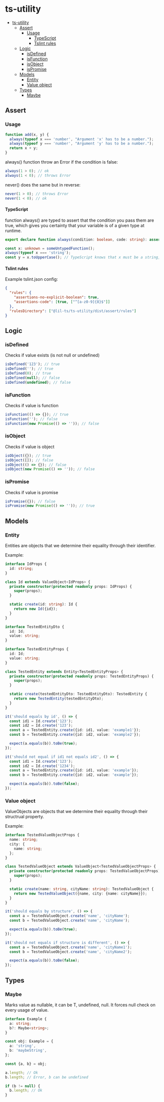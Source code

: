 # ts-utility

- [ts-utility](#ts-utility)
  - [Assert](#assert)
    - [Usage](#usage)
      - [TypeScript](#typescript)
      - [Tslint rules](#tslint-rules)
  - [Logic](#logic)
    - [isDefined](#isdefined)
    - [isFunction](#isfunction)
    - [isObject](#isobject)
    - [isPromise](#ispromise)
  - [Models](#models)
    - [Entity](#entity)
    - [Value object](#value-object)
  - [Types](#types)
    - [Maybe<T>](#maybet)

## Assert

### Usage

```typescript
function add(x, y) {
  always(typeof x === 'number', "Argument 'x' has to be a number.");
  always(typeof y === 'number', "Argument 'y' has to be a number.");
  return x + y;
}
```

always() function throw an Error if the condition is false:

```typescript
always(1 > 0); // ok
always(1 < 0); // throws Error
```

never() does the same but in reverse:

```typescript
never(1 > 0); // throws Error
never(1 < 0); // ok
```

#### TypeScript

function always() are typed to assert that the condition you pass them are true, which gives you certainty that your variable is of a given type at runtime.

```typescript
export declare function always(condition: boolean, code: string): asserts condition;
```

```typescript
const x: unknown = someUntypedFunction();
always(typeof x === 'string');
const y = x.toUpperCase(); // TypeScript knows that x must be a string, your IDE can suggest toUpperCase() method
```

#### Tslint rules

Example tslint.json config:

```json
{
  "rules": {
    "assertions-no-explicit-boolean": true,
    "assertions-code": [true, ["^[a-z0-9]{8}$"]]
  },
  "rulesDirectory": ["@lil-ts/ts-utility/dist/assert/rules"]
}
```

## Logic

### isDefined

Checks if value exists (is not null or undefined)

```typescript
isDefined('123'); // true
isDefined(''); // true
isDefined(0); // true
isDefined(null); // false
isDefined(undefined); // false
```

### isFunction

Checks if value is function

```typescript
isFunction(() => {}); // true
isFunction(''); // false
isFunction(new Promise(() => '')); // false
```

### isObject

Checks if value is object

```typescript
isObject({}); // true
isObject([]); // false
isObject(() => {}); // false
isObject(new Promise(() => '')); // false
```

### isPromise

Checks if value is promise

```typescript
isPromise({}); // false
isPromise(new Promise(() => '')); // true
```

## Models

### Entity

Entities are objects that we determine their equality through their identifier.

Example:

```typescript
interface IdProps {
  id: string;
}

class Id extends ValueObject<IdProps> {
  private constructor(protected readonly props: IdProps) {
    super(props);
  }

  static create(id: string): Id {
    return new Id({id});
  }
}

interface TestedEntityDto {
  id: Id;
  value: string;
}

interface TestedEntityProps {
  id: Id;
  value: string;
}

class TestedEntity extends Entity<TestedEntityProps> {
  private constructor(protected readonly props: TestedEntityProps) {
    super(props);
  }

  static create(testedEntityDto: TestedEntityDto): TestedEntity {
    return new TestedEntity(testedEntityDto);
  }
}

it('should equals by id', () => {
  const id1 = Id.create('123');
  const id2 = Id.create('123');
  const a = TestedEntity.create({id: id1, value: 'example1'});
  const b = TestedEntity.create({id: id2, value: 'example2'});

  expect(a.equals(b)).toBe(true);
});

it('should not equal if id1 not equals id2', () => {
  const id1 = Id.create('123');
  const id2 = Id.create('1234');
  const a = TestedEntity.create({id: id1, value: 'example'});
  const b = TestedEntity.create({id: id2, value: 'example'});

  expect(a.equals(b)).toBe(false);
});
```

### Value object

ValueObjects are objects that we determine their equality through their structrual property.

Example:

```typescript
interface TestedValueObjectProps {
  name: string;
  city: {
    name: string;
  };
}

class TestedValueObject extends ValueObject<TestedValueObjectProps> {
  private constructor(protected readonly props: TestedValueObjectProps) {
    super(props);
  }

  static create(name: string, cityName: string): TestedValueObject {
    return new TestedValueObject({name, city: {name: cityName}});
  }
}

it('should equals by structure', () => {
  const a = TestedValueObject.create('name', 'cityName');
  const b = TestedValueObject.create('name', 'cityName');

  expect(a.equals(b)).toBe(true);
});

it('should not equals if structure is different', () => {
  const a = TestedValueObject.create('name', 'cityName1');
  const b = TestedValueObject.create('name', 'cityName2');

  expect(a.equals(b)).toBe(false);
});
```

## Types

### Maybe<T>

Marks value as nullable, it can be T, undefined, null.
It forces null check on every usage of value.

```typescript
interface Example {
  a: string;
  b?: Maybe<string>;
}

const obj: Example = {
  a: 'string',
  b: 'maybeString',
};

const {a, b} = obj;

a.length; // Ok
b.length; // Error, b can be undefined

if (b != null) {
  b.length; // Ok
}
```
